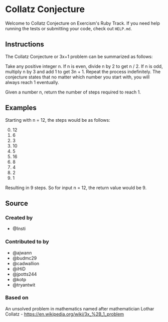 # Collatz Conjecture

Welcome to Collatz Conjecture on Exercism's Ruby Track.
If you need help running the tests or submitting your code, check out `HELP.md`.

## Instructions

The Collatz Conjecture or 3x+1 problem can be summarized as follows:

Take any positive integer n.
If n is even, divide n by 2 to get n / 2.
If n is odd, multiply n by 3 and add 1 to get 3n + 1.
Repeat the process indefinitely.
The conjecture states that no matter which number you start with, you will always reach 1 eventually.

Given a number n, return the number of steps required to reach 1.

## Examples

Starting with n = 12, the steps would be as follows:

0. 12
1. 6
2. 3
3. 10
4. 5
5. 16
6. 8
7. 4
8. 2
9. 1

Resulting in 9 steps.
So for input n = 12, the return value would be 9.

## Source

### Created by

- @Insti

### Contributed to by

- @ajwann
- @budmc29
- @cadwallion
- @iHiD
- @jpotts244
- @kotp
- @tryantwit

### Based on

An unsolved problem in mathematics named after mathematician Lothar Collatz - https://en.wikipedia.org/wiki/3x_%2B_1_problem